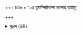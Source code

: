 +++
title = "०३ पुराग्निहोत्रस्य हवनाद् उपांशु"

+++
<details><summary>मूलम् (GR)</summary>

पुराग्निहोत्रस्य हवनाद् उपांशु कृण्वीत ।  
व्रात्य यथा ते प्रियं तथास्त्व् इति  
व्रात्य यथा ते निकामस् तथास्त्व् इति  
व्रात्य यथा ते वशस्तथास्त्व् इति ॥
</details>